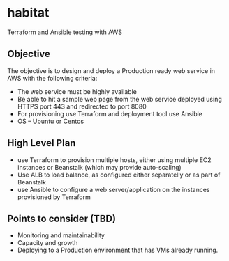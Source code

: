 # habitat
Terraform and Ansible testing with AWS
## Objective
The objective is to design and deploy a Production ready web service in AWS with the following criteria:
* The web service must be highly available
* Be able to hit a sample web page from the web service deployed using HTTPS port 443 and redirected to port 8080
* For provisioning use Terraform and deployment tool use Ansible
* OS – Ubuntu or Centos

## High Level Plan
* use Terraform to provision multiple hosts, either using multiple EC2 instances or Beanstalk (which may provide auto-scaling)
* Use ALB to load balance, as configured either separatelly or as part of Beanstalk
* use Ansible to configure a web server/application on the instances provisioned by Terraform

## Points to consider (TBD)
* Monitoring and maintainability
* Capacity and growth
* Deploying to a Production environment that has VMs already running.


